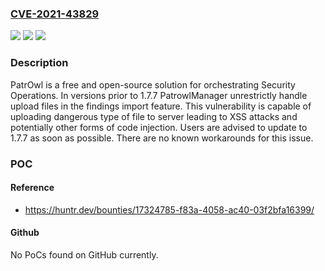### [CVE-2021-43829](https://cve.mitre.org/cgi-bin/cvename.cgi?name=CVE-2021-43829)
![](https://img.shields.io/static/v1?label=Product&message=PatrowlManager&color=blue)
![](https://img.shields.io/static/v1?label=Version&message=n%2Fa&color=blue)
![](https://img.shields.io/static/v1?label=Vulnerability&message=CWE-434%3A%20Unrestricted%20Upload%20of%20File%20with%20Dangerous%20Type&color=brighgreen)

### Description

PatrOwl is a free and open-source solution for orchestrating Security Operations. In versions prior to 1.7.7 PatrowlManager unrestrictly handle upload files in the findings import feature. This vulnerability is capable of uploading dangerous type of file to server leading to XSS attacks and potentially other forms of code injection. Users are advised to update to 1.7.7 as soon as possible. There are no known workarounds for this issue.

### POC

#### Reference
- https://huntr.dev/bounties/17324785-f83a-4058-ac40-03f2bfa16399/

#### Github
No PoCs found on GitHub currently.

